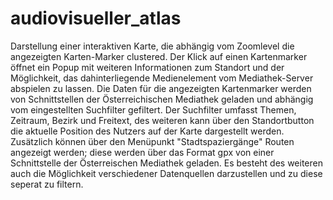 # audiovisueller_atlas
Darstellung einer interaktiven Karte, die abhängig vom Zoomlevel die angezeigten Karten-Marker clustered. Der Klick auf einen Kartenmarker öffnet ein Popup mit weiteren Informationen zum Standort und der Möglichkeit, das dahinterliegende Medienelement vom Mediathek-Server abspielen zu lassen. Die Daten für die angezeigten Kartenmarker werden von Schnittstellen der Österreichischen Mediathek geladen und abhängig vom eingestellten Suchfilter gefiltert. Der Suchfilter umfasst Themen, Zeitraum, Bezirk und Freitext, des weiteren kann über den Standortbutton die aktuelle Position des Nutzers auf der Karte dargestellt werden. Zusätzlich können über den Menüpunkt "Stadtspaziergänge" Routen angezeigt werden; diese werden über das Format gpx von einer Schnittstelle der Österreischen Mediathek geladen. Es besteht des weiteren auch die Möglichkeit verschiedener Datenquellen darzustellen und zu diese seperat zu filtern.
